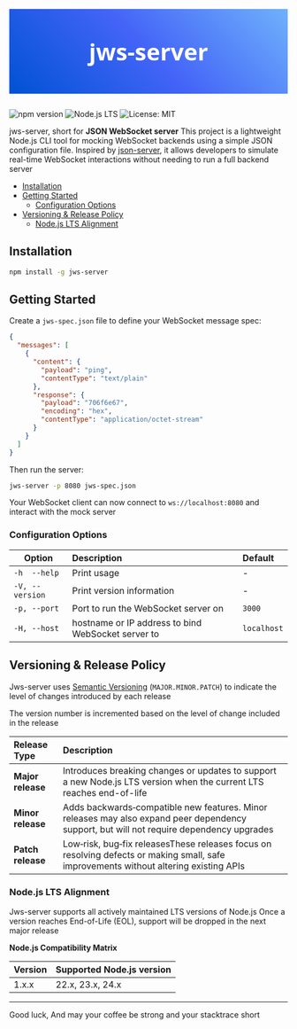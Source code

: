 <h1 style="
  text-align: center;
  font-size: 3em;
  font-weight: bold;
  padding: 3rem;
  color: white;
  background: linear-gradient(45deg, #0052D4, #4364F7, #6FB1FC);
  font-family: 'Segoe UI', sans-serif;
">
  jws-server
</h1>

![npm version](https://img.shields.io/npm/v/YOUR_PACKAGE_NAME?style=flat-square)
![Node.js LTS](https://img.shields.io/node/v/YOUR_PACKAGE_NAME?style=flat-square)
![License: MIT](https://img.shields.io/badge/License-MIT-yellow.svg)

jws-server, short for **JSON WebSocket server** This project is a lightweight Node.js CLI tool for mocking WebSocket backends using a
simple JSON configuration file. Inspired by [json-server][json-server], it allows developers to simulate
real-time WebSocket interactions without needing to run a full backend server <br>

<!-- TOC -->
  * [Installation](#installation)
  * [Getting Started](#getting-started)
    * [Configuration Options](#configuration-options)
  * [Versioning & Release Policy](#versioning--release-policy)
    * [Node.js LTS Alignment](#nodejs-lts-alignment)
<!-- TOC -->

## Installation

```bash
npm install -g jws-server
```

## Getting Started

Create a `jws-spec.json` file to define your WebSocket message spec:

```json
{
  "messages": [
    {
      "content": {
        "payload": "ping",
        "contentType": "text/plain"
      },
      "response": {
        "payload": "706f6e67",
        "encoding": "hex",
        "contentType": "application/octet-stream"
      }
    }
  ]
}
```

Then run the server:

```bash
jws-server -p 8080 jws-spec.json
```

Your WebSocket client can now connect to `ws://localhost:8080` and interact with the mock server

### Configuration Options

| Option          | Description                                         | Default     |
|-----------------|:----------------------------------------------------|:------------|
| `-h  --help`    | Print usage                                         | -           |
| `-V, --version` | Print version information                           | -           |
| `-p, --port`    | Port to run the WebSocket server on                 | `3000`      |
| `-H, --host`    | hostname or IP address to bind  WebSocket server to | `localhost` |


## Versioning & Release Policy

Jws-server uses [Semantic Versioning](https://semver.org/) (`MAJOR.MINOR.PATCH`) to indicate the level of changes
introduced by each release

The version number is incremented based on the level of change included in the release

| **Release Type**  | **Description**                                                                                                                          |
|:------------------|:-----------------------------------------------------------------------------------------------------------------------------------------|
| **Major release** | Introduces breaking changes or updates to support a new Node.js LTS version when the current LTS reaches end-of-life                     |
| **Minor release** | Adds backwards‑compatible new features. Minor releases may also expand peer dependency support, but will not require dependency upgrades |
| **Patch release** | Low‑risk, bug‑fix releasesThese releases focus on resolving defects or making small, safe improvements without altering existing APIs    |

### Node.js LTS Alignment

Jws-server supports all actively maintained LTS versions of Node.js
Once a version reaches End-of-Life (EOL), support will be dropped in the next major release

**Node.js Compatibility Matrix**

| Version | Supported Node.js version | 
|---------|---------------------------|
| 1.x.x   | 22.x, 23.x, 24.x          |

---
Good luck, And may your coffee be strong and your stacktrace short

[json-server]: https://github.com/typicode/json-server